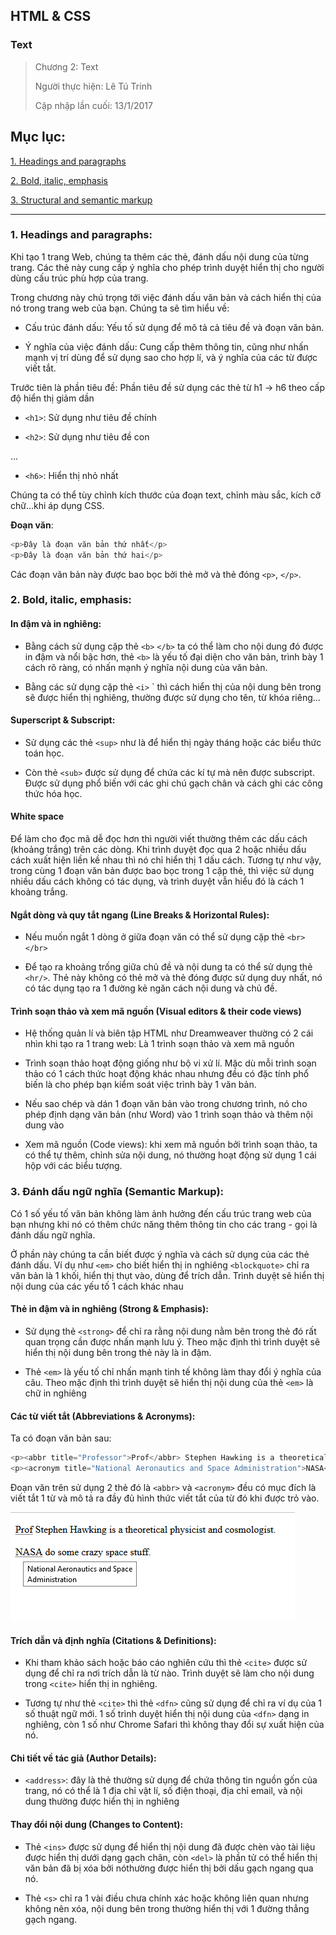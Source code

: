 ## HTML & CSS

### Text

> Chương 2: Text
>
> Người thực hiện: Lê Tú Trinh
>
> Cập nhập lần cuối: 13/1/2017

## Mục lục:

[1. Headings and paragraphs](#1)

[2. Bold, italic, emphasis](#2)

[3. Structural and semantic markup](#3)

***

<a name="1"></a>
### 1. Headings and paragraphs:

Khi tạo 1 trang Web, chúng ta thêm các thẻ, đánh dấu nội dung của từng trang. Các thẻ này cung cấp ý nghĩa cho phép trình duyệt hiển thị cho người dùng cấu trúc phù hợp của trang.

Trong chương này chú trọng tới việc đánh dấu văn bản và cách hiển thị của nó trong trang web của bạn. Chúng ta sẽ tìm hiểu về:

- Cấu trúc đánh dấu: Yếu tố sử dụng để mô tả cả tiêu đề và đoạn văn bản.

- Ý nghĩa của việc đánh dấu: Cung cấp thêm thông tin, cũng như nhấn mạnh vị trí dùng để sử dụng sao cho hợp lí, và ý nghĩa của các từ được viết tắt.

Trước tiên là phần tiêu đề: Phần tiêu đề sử dụng các thẻ từ h1 -> h6 theo cấp độ hiển thị giảm dần

- `<h1>`: Sử dụng như tiêu đề chính

- `<h2>`: Sử dụng như tiêu đề con

...

- `<h6>`: Hiển thị nhỏ nhất

Chúng ta có thể tùy chỉnh kích thước của đoạn text, chỉnh màu sắc, kích cỡ chữ...khi áp dụng CSS.

**Đoạn văn**: 

```javascript
<p>Đây là đoạn văn bản thứ nhất</p>
<p>Đây là đoạn văn bản thứ hai</p>
```

Các đoạn văn bản này được bao bọc bởi thẻ mở và thẻ đóng `<p>`, `</p>`. 


<a name="2"></a>
### 2. Bold, italic, emphasis:

#### In đậm và in nghiêng:

- Bằng cách sử dụng cặp thẻ `<b>` `</b>` ta có thể làm cho nội dung đó được in đậm và nổi bậc hơn, thẻ `<b>` là yếu tố đại diện cho văn bản, trình bày 1 cách rõ ràng, có nhấn mạnh ý nghĩa nội dung của văn bản.

- Bằng các sử dụng cặp thẻ `<i>` </i>` thì cách hiển thị của nội dung bên trong sẽ được hiển thị nghiêng, thường được sử dụng cho tên, từ khóa riêng...

#### Superscript & Subscript:

- Sử dụng các thẻ `<sup>` như là để hiển thị ngày tháng hoặc các biểu thức toán học.

- Còn thẻ `<sub>` được sử dụng để chứa các kí tự mà nên được subscript. Được sử dụng phổ biến với các ghi chú gạch chân và cách ghi các công thức hóa học.

#### White space

Để làm cho đọc mã dễ đọc hơn thì người viết thường thêm các dấu cách (khoảng trắng) trên các dòng. Khi trình duyệt đọc qua 2 hoặc nhiều dấu cách xuất hiện liền kề nhau thì nó chỉ hiển thị 1 dấu cách. Tương tự như vậy, trong cùng 1 đoạn văn bản được bao bọc trong 1 cặp thẻ, thì việc sử dụng nhiều dấu cách không có tác dụng, và trình duyệt vẫn hiểu đó là cách 1 khoảng trắng.

#### Ngắt dòng và quy tắt ngang (Line Breaks & Horizontal Rules):

- Nếu muốn ngắt 1 dòng ở giữa đoạn văn có thể sử dụng cặp thẻ `<br>` `</br>`

-  Để tạo ra khoảng trống giữa chủ đề và nội dung ta có thể sử dụng thẻ `<hr/>`. Thẻ này không có thẻ mở và thẻ đóng được sử dụng duy nhất, nó có tác dụng tạo ra 1 đường kẻ ngăn cách nội dung và chủ đề.

#### Trình soạn thảo và xem mã nguồn  (Visual editors & their code views)

- Hệ thống quản lí và biên tập HTML như Dreamweaver thường có 2 cái nhìn khi tạo ra 1 trang web: Là 1 trình soạn thảo và xem mã nguồn

- Trình soạn thảo hoạt động giống như bộ vi xử lí. Mặc dù mỗi trình soạn thảo có 1 cách thức hoạt động khác nhau nhưng đều có đặc tính phổ biến là cho phép bạn kiểm soát việc trình bày 1 văn bản.

- Nếu sao chép và dán 1 đoạn văn bản vào trong chương trình, nó cho phép định dạng văn bản (như Word) vào 1 trình soạn thảo và thêm nội dung vào

- Xem mã nguồn (Code views): khi xem mã nguồn bởi trình soạn thảo, ta có thể tự thêm, chỉnh sửa nội dung, nó thường hoạt động sử dụng 1 cái hộp với các biểu tượng.

<a name="3"></a>
### 3. Đánh dấu ngữ nghĩa (Semantic Markup):

Có 1 số yếu tố văn bản không làm ảnh hưởng đến cấu trúc trang web của bạn nhưng khi nó có thêm chức năng thêm thông tin cho các trang - gọi là đánh dấu ngữ nghĩa.

Ở phần này chúng ta cần biết được ý nghĩa và cách sử dụng của các thẻ đánh dấu. Ví dụ như `<em>` cho biết hiển thị in nghiêng `<blockquote>` chỉ ra văn bản là 1 khối, hiển thị thụt vào, dùng để trích dẫn. Trình duyệt sẽ hiển thị nội dung của các yếu tố 1 cách khác nhau

#### Thẻ in đậm và in nghiêng (Strong & Emphasis):

- Sử dụng thẻ `<strong>` để chỉ ra rằng nội dung nằm bên trong thẻ đó rất quan trọng cần được nhấn mạnh lưu ý. Theo mặc định thì trình duyệt sẽ hiển thị nội dung bên trong thẻ này là in đậm.

- Thẻ `<em>` là yếu tố chỉ nhấn mạnh tinh tế không làm thay đổi ý nghĩa của câu. Theo mặc định thì trình duyệt sẽ hiển thị nội dung của thẻ `<em>` là chữ in nghiêng

#### Các từ viết tắt (Abbreviations & Acronyms): 

Ta có đoạn văn bản sau:

```javascript
<p><abbr title="Professor">Prof</abbr> Stephen Hawking is a theoretical physicist and cosmologist.</p>
<p><acronym title="National Aeronautics and Space Administration">NASA</acronym> do some crazy space stuff.</p>
```

Đoạn văn trên sử dụng 2 thẻ đó là `<abbr>` và `<acronym>` đều có mục đích là viết tắt 1 từ và mô tả ra đầy đủ hình thức viết tắt của từ đó khi được trỏ vào.

<p text-align="center"><img src="https://github.com/TrinhTu/web_developer/blob/master/Task22_Book_HTML_and_CSS_design_and_build_websites/Chapter%202_Text/1.png"/></p>

#### Trích dẫn và định nghĩa (Citations & Definitions):

- Khi tham khảo sách hoặc báo cáo nghiên cứu thì thẻ `<cite>` được sử dụng để chỉ ra nơi trích dẫn là từ nào. Trình duyệt sẽ làm cho nội dung trong `<cite>` hiển thị in nghiêng.

- Tương tự như thẻ `<cite>` thì thẻ `<dfn>` cũng sử dụng để chỉ ra ví dụ của 1 số thuật ngữ mới. 1 số trình duyệt hiển thị nội dung của `<dfn>` dạng in nghiêng, còn 1 số như Chrome Safari thì không thay đổi sự xuất hiện của nó.

#### Chi tiết về tác giả (Author Details):

- `<address>`: đây là thẻ thường sử dụng để chứa thông tin nguồn gốn của trang, nó có thể là 1 địa chỉ vật lí, số điện thoại, địa chỉ email, và nội dung thường được hiển thị in nghiêng

#### Thay đổi nội dung (Changes to Content):

- Thẻ `<ins>` được sử dụng để hiển thị nội dung đã được chèn vào tài liệu được hiển thị dưới dạng gạch chân, còn `<del>` là phần tử có thể hiển thị văn bản đã bị xóa bởi nóthường được hiển thị bởi dấu gạch ngang qua nó.

- Thẻ `<s>` chỉ ra 1 vài điều chưa chính xác hoặc không liên quan nhưng không nên xóa, nội dung bên trong thường hiển thị với 1 đường thẳng gạch ngang.


